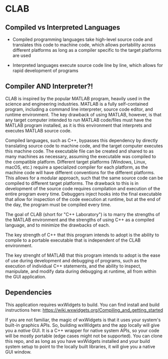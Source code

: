 # CLAB

## Compiled vs Interpreted Languages

* Compiled programming languages take high-level source code and translates this code to machine code, which allows portability across different platforms as long as a compiler specific to the target platforms are used

* Interpreted languages execute source code line by line, which allows for rapid development of programs

## Compiler AND Interpreter?!
 
CLAB is inspired by the popular MATLAB program, heavily used in the science and engineering industries. MATLAB is a fully self-contained program, including a command line interpreter, source code editor, and runtime environment. The key drawback of using MATLAB, however, is that any target computer intended to run MATLAB code/files must have the MATLAB program installed, as it is this environment that interprets and executes MATLAB source code.

Compiled languages, such as C++, bypasses this dependency by directly translating source code to machine code, and the target computer executes this machine code. The executable file can be created and shared to as many machines as necessary, assuming the executable was compiled to the compatible platform. Different target platforms (Windows, Linux, macOS, etc.) require a specialized compiler for each platform, as the machine code will have different conventions for the different platforms. This allows for a modular approach, such that the same source code can be compiled to different target platforms. The drawback to this is in development of the source code requires compilation and execution of the entire program every time. Debuggers inject hooks into the final executable that allow for inspection of the code execution at runtime, but at the end of the day, the program must be compiled every time.

The goal of CLAB (short for "C++ Laboratory") is to marry the strengths of the MATLAB environment and the strengths of using C++ as a compiled language, and to minimize the drawbacks of each. 

The key strength of C++ that this program intends to adopt is the ability to compile to a portable executable that is independent of the CLAB environment.

The key strenght of MATLAB that this program intends to adopt is the ease of use during development and debugging of programs, such as the execution of individual C++ statements, and the ability to inspect, manipulate, and modify data during debugging at runtime, all from within the GUI application.

## Dependencies

This application requires wxWidgets to build. You can find install and build instructions here: https://wiki.wxwidgets.org/Compiling_and_getting_started

If you are not familiar, the magic of wxWidgets is that it uses your system's built-in graphics APIs. So, building wxWidgets and the app locally will give you a *native* GUI. It is a C++ wrapper for native system APIs, so your code will be mostly portable (edge cases might not be supported). You can clone this repo, and as long as you have wxWidgets installed and your build system setup to point to the locally built libraries, it will give you a native GUI window.